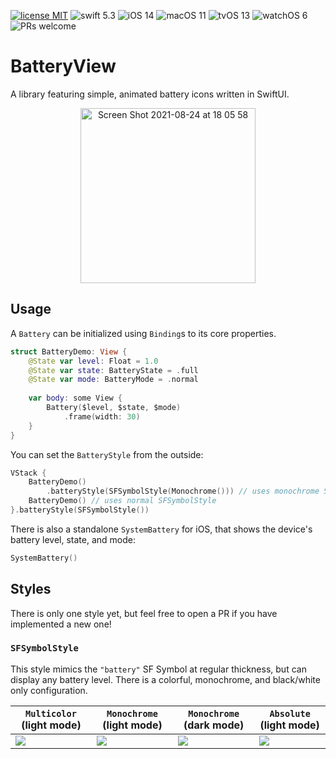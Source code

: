 [![license MIT](https://badgen.net/badge/license/MIT/green)](LICENSE)
![swift 5.3](https://badgen.net/badge/swift/5.3/orange)
![iOS 14](https://badgen.net/badge/iOS/14/gray)
![macOS 11](https://badgen.net/badge/macOS/11/gray)
![tvOS 13](https://badgen.net/badge/tvOS/13/gray)
![watchOS 6](https://badgen.net/badge/watchOS/6/gray)
![PRs welcome](https://badgen.net/badge/PRs/welcome/green)

# BatteryView

A library featuring simple, animated battery icons written in SwiftUI.

<div style="text-align:center"><img width="280" alt="Screen Shot 2021-08-24 at 18 05 58" src="https://user-images.githubusercontent.com/21169289/130648989-f8519766-d9cc-409b-8cbb-51cfe05949e4.gif"></div>

## Usage

A `Battery` can be initialized using `Binding`s to its core properties.

```swift
struct BatteryDemo: View {
    @State var level: Float = 1.0
    @State var state: BatteryState = .full
    @State var mode: BatteryMode = .normal
    
    var body: some View {
        Battery($level, $state, $mode)
            .frame(width: 30)
    }
}
```

You can set the `BatteryStyle` from the outside:

```swift
VStack {
    BatteryDemo()
        .batteryStyle(SFSymbolStyle(Monochrome())) // uses monochrome SFSymbolStyle
    BatteryDemo() // uses normal SFSymbolStyle
}.batteryStyle(SFSymbolStyle())
```

There is also a standalone `SystemBattery` for iOS, that shows the device's battery level, state, and mode:

```swift
SystemBattery()
```

## Styles

There is only one style yet, but feel free to open a PR if you have implemented a new one!

### `SFSymbolStyle`

This style mimics the `"battery"` SF Symbol at regular thickness, but can display any battery level. There is a colorful, monochrome, and black/white only configuration.

| `Multicolor` (light mode)  | `Monochrome` (light mode)  | `Monochrome` (dark mode)  | `Absolute` (light mode)  |
|---|---|---|---|
| ![](https://user-images.githubusercontent.com/21169289/130649303-b8bf537f-5b2c-46cd-a030-89a2cde98a2d.png)  | ![](https://user-images.githubusercontent.com/21169289/130651403-54c09c9a-500f-4f11-8d92-271c6db27e2b.png)  | ![](https://user-images.githubusercontent.com/21169289/130651580-a531176c-248e-42ad-8dc1-05744be7587c.png)  | ![](https://user-images.githubusercontent.com/21169289/130651588-eaff2ce4-382a-46d5-babb-7d093ce5d26f.png)  |


